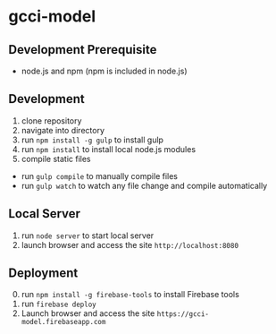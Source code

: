 # gcci-model

## Development Prerequisite
- node.js and npm (npm is included in node.js)

## Development
1. clone repository
2. navigate into directory
3. run `npm install -g gulp` to install gulp
4. run `npm install` to install local node.js modules
5. compile static files
  - run `gulp compile` to manually compile files
  - run `gulp watch` to watch any file change and compile automatically

## Local Server
1. run `node server` to start local server
2. launch browser and access the site `http://localhost:8080`

## Deployment
0. run `npm install -g firebase-tools` to install Firebase tools
1. run `firebase deploy`
2. Launch browser and access the site `https://gcci-model.firebaseapp.com`
